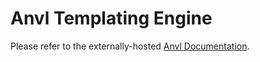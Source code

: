 # Anvl Templating Engine

Please refer to the externally-hosted [Anvl Documentation](https://www.notion.so/anvldev/Anvl-Prototyping-Framework-770e22a9a0da489e90c850272b361482).
